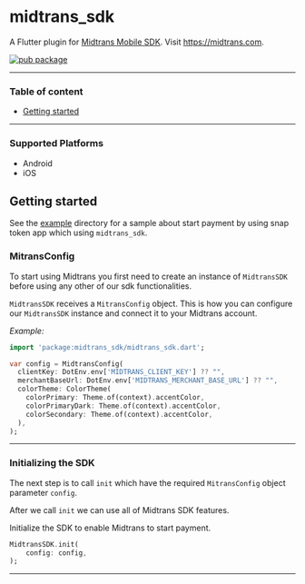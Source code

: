 # midtrans_sdk

A Flutter plugin for [Midtrans Mobile SDK](https://mobile-docs.midtrans.com/). Visit https://midtrans.com.

[![pub package](https://img.shields.io/pub/v/midtrans_sdk.svg)](https://pub.dartlang.org/packages/midtrans_sdk)

---

### Table of content

- [Getting started](#getting-started)

---

### Supported Platforms

- Android
- iOS

## <a id="getting-started"> **Getting started**

See the [example](example) directory for a sample about start payment by using snap token app which using `midtrans_sdk`.

### <a id="midtrans-config"> MitransConfig

To start using Midtrans you first need to create an instance of `MidtransSDK` before using any other of our sdk functionalities.  

`MidtransSDK` receives a `MitransConfig` object. This is how you can configure our `MidtransSDK` instance and connect it to your Midtrans account.

*Example:*
```dart
import 'package:midtrans_sdk/midtrans_sdk.dart';

var config = MidtransConfig(
  clientKey: DotEnv.env['MIDTRANS_CLIENT_KEY'] ?? "",
  merchantBaseUrl: DotEnv.env['MIDTRANS_MERCHANT_BASE_URL'] ?? "",
  colorTheme: ColorTheme(
    colorPrimary: Theme.of(context).accentColor,
    colorPrimaryDark: Theme.of(context).accentColor,
    colorSecondary: Theme.of(context).accentColor,
  ),
);
```

---

### <a id="init-sdk">Initializing the SDK

The next step is to call `init` which have the required `MitransConfig` object parameter `config`.

After we call `init` we can use all of Midtrans SDK features.

Initialize the SDK to enable Midtrans to start payment.

```dart
MidtransSDK.init(
    config: config,
);
```

---
